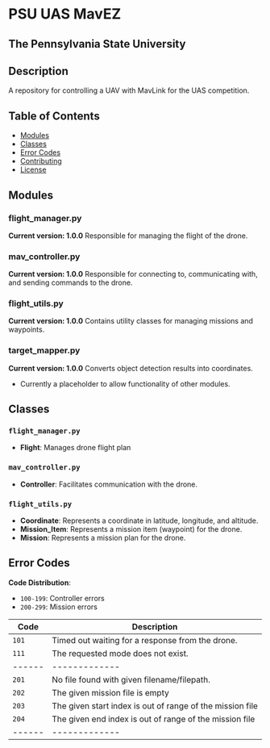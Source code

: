 # PSU UAS MavEZ
## The Pennsylvania State University

## Description
A repository for controlling a UAV with MavLink for the UAS competition.

## Table of Contents
- [Modules](#modules)
- [Classes](#classes)
- [Error Codes](#error-codes)
- [Contributing](#contributing)
- [License](#license)

## Modules

### flight_manager.py
**Current version: 1.0.0**
Responsible for managing the flight of the drone.

### mav_controller.py
**Current version: 1.0.0**
Responsible for connecting to, communicating with, and sending commands to the drone.

### flight_utils.py
**Current version: 1.0.0**
Contains utility classes for managing missions and waypoints.

### target_mapper.py
**Current version: 1.0.0**
Converts object detection results into coordinates.
- Currently a placeholder to allow functionality of other modules.

## Classes

### `flight_manager.py`
- **Flight**: Manages drone flight plan

### `mav_controller.py`
- **Controller**: Facilitates communication with the drone.

### `flight_utils.py`
- **Coordinate**: Represents a coordinate in latitude, longitude, and altitude.
- **Mission_Item**: Represents a mission item (waypoint) for the drone.
- **Mission**: Represents a mission plan for the drone.

## Error Codes
**Code Distribution**:
- `100-199`: Controller errors
- `200-299`: Mission errors

| Code | Description |
|------|-------------|
| `101` | Timed out waiting for a response from the drone.  |
| `111` | The requested mode does not exist. |
|------|-------------|
| `201` | No file found with given filename/filepath. |
| `202` | The given mission file is empty |
| `203` | The given start index is out of range of the mission file |
| `204` | The given end index is out of range of the mission file |
|------|-------------|


